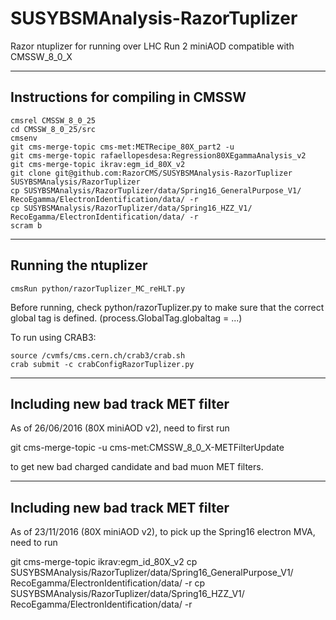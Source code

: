 SUSYBSMAnalysis-RazorTuplizer
=============================

Razor ntuplizer for running over LHC Run 2 miniAOD compatible with CMSSW_8_0_X

-----------------------------------
Instructions for compiling in CMSSW
-----------------------------------

    cmsrel CMSSW_8_0_25
    cd CMSSW_8_0_25/src
    cmsenv
    git cms-merge-topic cms-met:METRecipe_80X_part2 -u
    git cms-merge-topic rafaellopesdesa:Regression80XEgammaAnalysis_v2
    git cms-merge-topic ikrav:egm_id_80X_v2
    git clone git@github.com:RazorCMS/SUSYBSMAnalysis-RazorTuplizer SUSYBSMAnalysis/RazorTuplizer
    cp SUSYBSMAnalysis/RazorTuplizer/data/Spring16_GeneralPurpose_V1/ RecoEgamma/ElectronIdentification/data/ -r
    cp SUSYBSMAnalysis/RazorTuplizer/data/Spring16_HZZ_V1/ RecoEgamma/ElectronIdentification/data/ -r
    scram b

---------------------    
Running the ntuplizer
---------------------

    cmsRun python/razorTuplizer_MC_reHLT.py

    
Before running, check python/razorTuplizer.py to make sure that the correct global tag is defined. (process.GlobalTag.globaltag = ...)

To run using CRAB3:

    source /cvmfs/cms.cern.ch/crab3/crab.sh
    crab submit -c crabConfigRazorTuplizer.py

---------------------------------------
Including new bad track MET filter
---------------------------------------

As of 26/06/2016 (80X miniAOD v2), need to first run

git cms-merge-topic -u cms-met:CMSSW_8_0_X-METFilterUpdate

to get new bad charged candidate and bad muon MET filters.

---------------------------------------
Including new bad track MET filter
---------------------------------------

As of 23/11/2016 (80X miniAOD v2), to pick up the Spring16 electron MVA,
need to run

git cms-merge-topic ikrav:egm_id_80X_v2
cp SUSYBSMAnalysis/RazorTuplizer/data/Spring16_GeneralPurpose_V1/ RecoEgamma/ElectronIdentification/data/ -r
cp SUSYBSMAnalysis/RazorTuplizer/data/Spring16_HZZ_V1/ RecoEgamma/ElectronIdentification/data/ -r


